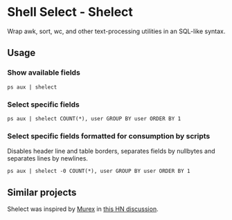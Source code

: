 
# Shell Select - Shelect

Wrap awk, sort, wc, and other text-processing utilities in an SQL-like syntax.

## Usage

### Show available fields

```
ps aux | shelect
```

### Select specific fields

```
ps aux | shelect COUNT(*), user GROUP BY user ORDER BY 1
```

### Select specific fields formatted for consumption by scripts

Disables header line and table borders, separates fields by nullbytes and separates lines by newlines.

```
ps aux | shelect -0 COUNT(*), user GROUP BY user ORDER BY 1
```


## Similar projects

Shelect was inspired by [Murex](https://github.com/lmorg/murex/) in [this HN discussion](https://news.ycombinator.com/item?id=30610532).

